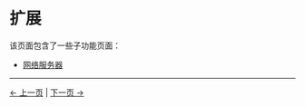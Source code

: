 # 扩展

该页面包含了一些子功能页面：

- [网络服务器](./1-socket/5.1.1-socketfirstuse.md)

---

[← 上一页](../3-firmware/3.1-firmware_currency.md) | [下一页 →](./1-socket/5.1.1-socketfirstuse.md)
